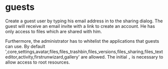 guests 
=======

Create a guest user by typing his email address in to the sharing dialog. The guest
will receive an email invite with a link to create an account. He has only access
to files which are shared with him.


Furthermore, the administrator has to whitelist the applications that guests can use.
By default ',core,settings,avatar,files,files_trashbin,files_versions,files_sharing,files_texteditor,activity,firstrunwizard,gallery' are allowed.
The initial `,` is necessary to allow access to root resources.


